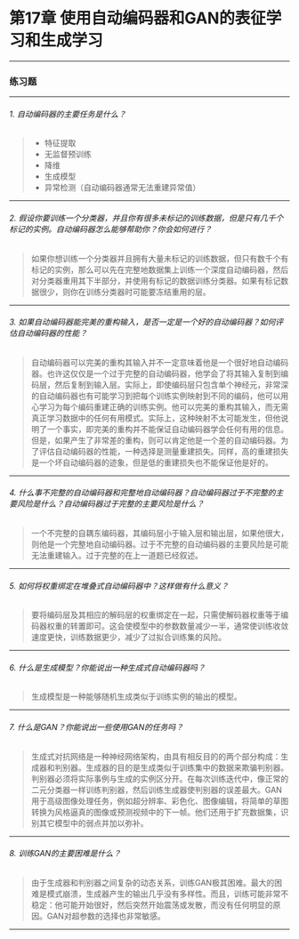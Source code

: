 # 第17章 使用自动编码器和GAN的表征学习和生成学习

---

### 练习题
---

###### 1. 自动编码器的主要任务是什么？
> * 特征提取
> * 无监督预训练
> * 降维
> * 生成模型
> * 异常检测（自动编码器通常无法重建异常值）
---
###### 2. 假设你要训练一个分类器，并且你有很多未标记的训练数据，但是只有几千个标记的实例。自动编码器怎么能够帮助你？你会如何进行？
> 如果你想训练一个分类器并且拥有大量未标记的训练数据，但只有数千个有标记的实例，那么可以先在完整地数据集上训练一个深度自动编码器，然后对分类器重用其下半部分，并使用有标记的数据训练分类器。如果有标记数据很少，则你在训练分类器时可能要冻结重用的层。
---
###### 3. 如果自动编码器能完美的重构输入，是否一定是一个好的自动编码器？如何评估自动编码器的性能？
> 自动编码器可以完美的重构其输入并不一定意味着他是一个很好地自动编码器。也许这仅仅是一个过于完整的自动编码器，他学会了将其输入复制到编码层，然后复制到输入层。实际上，即使编码层只包含单个神经元，非常深的自动编码器也有可能学习到把每个训练实例映射到不同的编码，他可以用心学习为每个编码重建正确的训练实例。他可以完美的重构其输入，而无需真正学习数据中的任何有用模式。实际上，这种映射不太可能发生，但他说明了一个事实，即完美的重构并不能保证自动编码器学会任何有用的信息。但是，如果产生了非常差的重构，则可以肯定他是一个差的自动编码器。为了评估自动编码器的性能，一种选择是测量重建损失。同样，高的重建损失是一个坏自动编码器的迹象，但是低的重建损失也不能保证他是好的。
---
###### 4. 什么事不完整的自动编码器和完整地自动编码器？自动编码器过于不完整的主要风险是什么？自动编码器过于完整的主要风险是什么？
> 一个不完整的自耦东编码器，其编码层小于输入层和输出层，如果他很大，则他是一个完整地自动编码器。过于不完整的自动编码器的主要风险是可能无法重建输入。过于完整的在上一道题已经叙述。
---
###### 5. 如何将权重绑定在堆叠式自动编码器中？这样做有什么意义？
> 要将编码层及其相应的解码层的权重绑定在一起，只需使解码器权重等于编码器权重的转置即可。这会使模型中的参数数量减少一半，通常使训练收敛速度更快，训练数据更少，减少了过拟合训练集的风险。
---
###### 6. 什么是生成模型？你能说出一种生成式自动编码器吗？
> 生成模型是一种能够随机生成类似于训练实例的输出的模型。
---
###### 7. 什么是GAN？你能说出一些使用GAN的任务吗？
> 生成式对抗网络是一种神经网络架构，由具有相反目的的两个部分构成：生成器和判别器。生成器的目的是生成类似于训练集中的数据来欺骗判别器。判别器必须将实际事例与生成的实例区分开。在每次训练迭代中，像正常的二元分类器一样训练判别器，然后训练生成器使判别器的误差最大。GAN用于高级图像处理任务，例如超分辨率、彩色化、图像编辑，将简单的草图转换为风格逼真的图像或预测视频中的下一帧。他们还用于扩充数据集，识别其它模型中的弱点并加以弥补。
---
###### 8. 训练GAN的主要困难是什么？
> 由于生成器和判别器之间复杂的动态关系，训练GAN极其困难。最大的困难是模式崩溃，生成器产生的输出几乎没有多样性。而且，训练可能非常不稳定：他可能开始很好，然后突然开始震荡或发散，而没有任何明显的原因。GAN对超参数的选择也非常敏感。
---